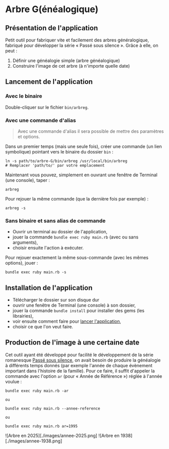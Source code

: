 # Arbre G(énéalogique)

## Présentation de l'application

Petit outil pour fabriquer vite et facilement des arbres généralogique, fabriqué pour développer la série « Passé sous silence ». Grâce à elle, on peut :

1. Définir une généalogie simple (arbre généalogique)
2. Construire l'image de cet arbre (à n'importe quelle date)

<a name="run-app"></a>

## Lancement de l'application

### Avec le binaire

Double-cliquer sur le fichier `bin/arbreg`.

### Avec une commande d'alias 

> Avec une commande d'alias il sera possible de mettre des paramètres et options.

Dans un premier temps (mais une seule fois), créer une commande (un lien symbolique) pointant vers le binaire du dossier `bin` :

~~~
ln -s path/to/arbre-G/bin/arbreg /usr/local/bin/arbreg
# Remplacer 'path/to/' par votre emplacement
~~~

Maintenant vous pouvez, simplement en ouvrant une fenêtre de Terminal (une console), taper :

~~~
arbreg
~~~

Pour rejouer la même commande (que la dernière fois par exemple) :

~~~
arbreg -s
~~~

### Sans binaire et sans alias de commande

* Ouvrir un terminal au dossier de l'application,
* jouer la commande `bundle exec ruby main.rb` (avec ou sans arguments),
* choisir ensuite l'action à exécuter.

Pour rejouer exactement la même sous-commande (avec les mêmes options), jouer :

~~~
bundle exec ruby main.rb -s
~~~

## Installation de l'application

* Télécharger le dossier sur son disque dur
* ouvrir une fenêtre de Terminal (une console) à son dossier,
* jouer la commande `bundle install` pour installer des gems (les librairies),
* voir ensuite comment faire pour [lancer l'application](#run-app),
* choisir ce que l'on veut faire.

## Production de l'image à une certaine date

Cet outil ayant été développé pour facilité le développement de la série romanesque [Passé sous silence](https://www.icare-editions.fr), on avait besoin de produire la généalogie à différents temps donnés (par exemple l'année de chaque évènement important dans l'histoire de la famille). Pour ce faire, il suffit d'appeler la commande avec l'option `ar` (pour « Année de Référence ») réglée à l'année voulue :

~~~
bundle exec ruby main.rb -ar

ou 

bundle exec ruby main.rb --annee-reference

ou 

bundle exec ruby main.rb ar=1995

~~~

![Arbre en 2025][./images/annee-2025.png]
![Arbre en 1938][./images/annee-1938.png]